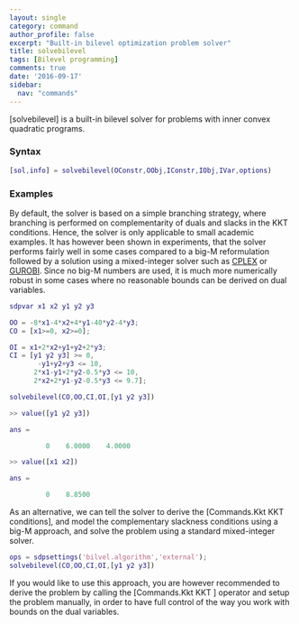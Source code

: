 ```yaml
---
layout: single
category: command
author_profile: false
excerpt: "Built-in bilevel optimization problem solver"
title: solvebilevel
tags: [Bilevel programming]
comments: true
date: '2016-09-17'
sidebar:
  nav: "commands"
---
```


[solvebilevel] is a built-in bilevel solver for problems with inner convex quadratic programs.

### Syntax

````matlab
[sol,info] = solvebilevel(OConstr,OObj,IConstr,IObj,IVar,options)
````

### Examples

By default, the solver is based on a simple branching strategy, where branching is performed on complementarity of duals and slacks in the KKT conditions. Hence, the solver is only applicable to small academic examples. It has however been shown in experiments, that the solver performs fairly well in some cases compared to a big-M reformulation followed by a solution using a mixed-integer solver such as [CPLEX](/solver/cplex) or [GUROBI](/solver/gurobi). Since no big-M numbers are used, it is much more numerically robust in some cases where no reasonable bounds can be derived on dual variables.


````matlab
sdpvar x1 x2 y1 y2 y3

OO = -8*x1-4*x2+4*y1-40*y2-4*y3;
CO = [x1>=0, x2>=0];

OI = x1+2*x2+y1+y2+2*y3;
CI = [y1 y2 y3] >= 0,
       -y1+y2+y3 <= 10,
      2*x1-y1+2*y2-0.5*y3 <= 10,
      2*x2+2*y1-y2-0.5*y3 <= 9.7];

solvebilevel(CO,OO,CI,OI,[y1 y2 y3])

>> value([y1 y2 y3])

ans =

         0    6.0000    4.0000

>> value([x1 x2])

ans =

         0    8.8500
````

As an alternative, we can tell the solver to derive the [Commands.Kkt KKT conditions], and model the complementary slackness conditions using a big-M approach, and solve the problem using a standard mixed-integer solver.

````matlab
ops = sdpsettings('bilvel.algorithm','external');
solvebilevel(CO,OO,CI,OI,[y1 y2 y3])
````
If you would like to use this approach, you are however recommended to derive the problem by calling the [Commands.Kkt KKT ] operator and setup the problem manually, in order to have full control of the way you work with bounds on the dual variables.
